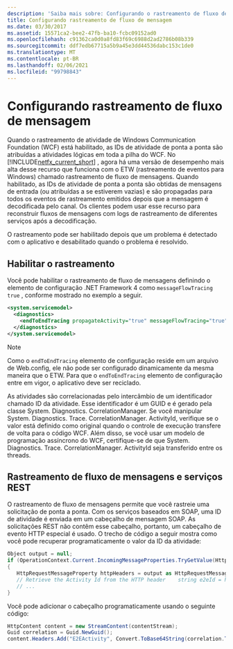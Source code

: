 ```yaml
---
description: 'Saiba mais sobre: Configurando o rastreamento de fluxo de mensagens'
title: Configurando rastreamento de fluxo de mensagem
ms.date: 03/30/2017
ms.assetid: 15571ca2-bee2-47fb-ba10-fcbc09152ad0
ms.openlocfilehash: c91362ca0d0a8fd83f69c6988d2ad2786b08b339
ms.sourcegitcommit: ddf7edb67715a5b9a45e3dd44536dabc153c1de0
ms.translationtype: MT
ms.contentlocale: pt-BR
ms.lasthandoff: 02/06/2021
ms.locfileid: "99798843"
---
```

# <a name="configuring-message-flow-tracing"></a>Configurando rastreamento de fluxo de mensagem

Quando o rastreamento de atividade de Windows Communication Foundation (WCF) está habilitado, as IDs de atividade de ponta a ponta são atribuídas a atividades lógicas em toda a pilha do WCF. No [!INCLUDE[netfx_current_short](../../../../../includes/netfx-current-short-md.md)] , agora há uma versão de desempenho mais alta desse recurso que funciona com o ETW (rastreamento de eventos para Windows) chamado rastreamento de fluxo de mensagens. Quando habilitado, as IDs de atividade de ponta a ponta são obtidas de mensagens de entrada (ou atribuídas a se estiverem vazias) e são propagadas para todos os eventos de rastreamento emitidos depois que a mensagem é decodificada pelo canal. Os clientes podem usar esse recurso para reconstruir fluxos de mensagens com logs de rastreamento de diferentes serviços após a decodificação.  
  
 O rastreamento pode ser habilitado depois que um problema é detectado com o aplicativo e desabilitado quando o problema é resolvido.  
  
## <a name="enabling-tracing"></a>Habilitar o rastreamento  

 Você pode habilitar o rastreamento de fluxo de mensagens definindo o elemento de configuração .NET Framework 4 como `messageFlowTracing` `true` , conforme mostrado no exemplo a seguir.  
  
```xml  
<system.servicemodel>  
  <diagnostics>  
    <endToEndTracing propagateActivity="true" messageFlowTracing="true" />  
  </diagnostics>  
</system.servicemodel>  
```  
  
> [!NOTE]
> Como o `endToEndTracing` elemento de configuração reside em um arquivo de Web.config, ele não pode ser configurado dinamicamente da mesma maneira que o ETW. Para que o `endToEndTracing` elemento de configuração entre em vigor, o aplicativo deve ser reciclado.  
  
 As atividades são correlacionadas pelo intercâmbio de um identificador chamado ID da atividade. Esse identificador é um GUID e é gerado pela classe System. Diagnostics. CorrelationManager. Se você manipular System. Diagnostics. Trace. CorrelationManager. ActivityId, verifique se o valor está definido como original quando o controle de execução transfere de volta para o código WCF.  Além disso, se você usar um modelo de programação assíncrono do WCF, certifique-se de que System. Diagnostics. Trace. CorrelationManager. ActivityId seja transferido entre os threads.  
  
## <a name="message-flow-tracing-and-rest-services"></a>Rastreamento de fluxo de mensagens e serviços REST  

 O rastreamento de fluxo de mensagens permite que você rastreie uma solicitação de ponta a ponta.  Com os serviços baseados em SOAP, uma ID de atividade é enviada em um cabeçalho de mensagem SOAP. As solicitações REST não contêm esse cabeçalho, portanto, um cabeçalho de evento HTTP especial é usado. O trecho de código a seguir mostra como você pode recuperar programaticamente o valor da ID da atividade:  
  
```csharp
Object output = null;
if (OperationContext.Current.IncomingMessageProperties.TryGetValue(HttpRequestMessageProperty.Name, out output))
{
   HttpRequestMessageProperty httpHeaders = output as HttpRequestMessageProperty;
   // Retrieve the Activity Id from the HTTP header    string e2eId = httpHeaders.Headers["E2EActivity"];
   // ...
}
```

 Você pode adicionar o cabeçalho programaticamente usando o seguinte código:  
  
```csharp  
HttpContent content = new StreamContent(contentStream);  
Guid correlation = Guid.NewGuid();  
content.Headers.Add("E2EActivity", Convert.ToBase64String(correlation.ToByteArray()));  
```
